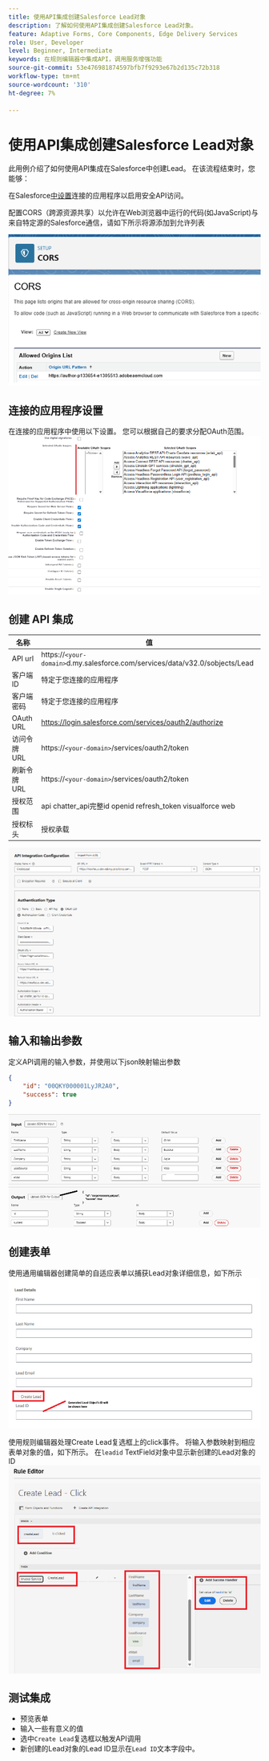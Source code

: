 ```yaml
---
title: 使用API集成创建Salesforce Lead对象
description: 了解如何使用API集成创建Salesforce Lead对象。
feature: Adaptive Forms, Core Components, Edge Delivery Services
role: User, Developer
level: Beginner, Intermediate
keywords: 在规则编辑器中集成API，调用服务增强功能
source-git-commit: 53e476981874597bfb7f9293e67b2d135c72b318
workflow-type: tm+mt
source-wordcount: '310'
ht-degree: 7%

---
```


# 使用API集成创建Salesforce Lead对象

此用例介绍了如何使用API集成在Salesforce中创建Lead。 在该流程结束时，您能够：

在Salesforce[中设置](https://help.salesforce.com/s/articleView?id=platform.ev_relay_create_connected_app.htm&type=5)连接的应用程序以启用安全API访问。

配置CORS（跨源资源共享）以允许在Web浏览器中运行的代码(如JavaScript)与来自特定源的Salesforce通信，请如下所示将源添加到允许列表

![cors](assets/salesforce-cors.png)

## 连接的应用程序设置

在连接的应用程序中使用以下设置。 您可以根据自己的要求分配OAuth范围。
![connected-app-settings](assets/salesforce-connected-app-settings.png)

## 创建 API 集成

| 名称 | 值 |
|--------------------------------|------------------|
| API url | https://`<your-domain>`d.my.salesforce.com/services/data/v32.0/sobjects/Lead |
| 客户端 ID | 特定于您连接的应用程序 |
| 客户端密码 | 特定于您连接的应用程序 |
| OAuth URL | https://login.salesforce.com/services/oauth2/authorize |
| 访问令牌 URL | https://`<your-domain>`/services/oauth2/token |
| 刷新令牌 URL | https://`<your-domain>`/services/oauth2/token |
| 授权范围 | api chatter_api完整id openid refresh_token visualforce web |
| 授权标头 | 授权承载 |

![api集成](assets/salesforce-api-integration-create-lead.png)

## 输入和输出参数

定义API调用的输入参数，并使用以下json映射输出参数

```json
{
    "id": "00QKY000001LyJR2A0",
    "success": true
}
```

![输入输出](assets/create-lead-api-integration-input-output.png)

## 创建表单

使用通用编辑器创建简单的自适应表单以捕获Lead对象详细信息，如下所示
![潜在客户对象表单](assets/create-lead.png)

使用规则编辑器处理Create Lead复选框上的click事件。 将输入参数映射到相应表单对象的值，如下所示。 在`leadid` TextField对象中显示新创建的Lead对象的ID
![规则编辑器](assets/create-leade-rule-editor.png)

## 测试集成

- 预览表单
- 输入一些有意义的值
- 选中`Create Lead`复选框以触发API调用
- 新创建的Lead对象的Lead ID显示在`Lead ID`文本字段中。